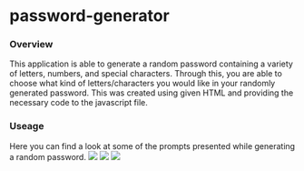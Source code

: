 # password-generator

### Overview
This application is able to generate a random password containing a variety of letters, numbers, and special characters. Through this, you are able to choose what kind of letters/characters you would like in your randomly generated password. This was created using given HTML and providing the necessary code to the javascript file.

### Useage
Here you can find a look at some of the prompts presented while generating a random password. 
![](Assets/generator-length.jpg)
![](Assets/generator-specialChar.jpg)
![](Assets/generator-lowercase.jpg)